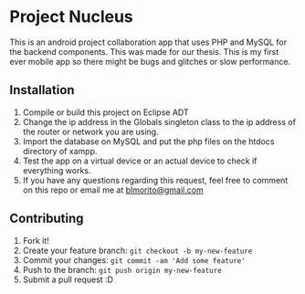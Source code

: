 # Project Nucleus

This is an android project collaboration app that uses PHP and MySQL
for the backend components. This was made for our thesis.
This is my first ever mobile app so there might be bugs and glitches
or slow performance.

## Installation

1. Compile or build this project on Eclipse ADT
2. Change the ip address in the Globals singleton class to the ip address of the router or
  network you are using.
3. Import the database on MySQL and put the php files on the htdocs directory of xampp.
4. Test the app on a virtual device or an actual device to check if everything works.
5. If you have any questions regarding this request, feel free to comment on this repo
   or email me at blmorito@gmail.com

## Contributing

1. Fork it!
2. Create your feature branch: `git checkout -b my-new-feature`
3. Commit your changes: `git commit -am 'Add some feature'`
4. Push to the branch: `git push origin my-new-feature`
5. Submit a pull request :D


